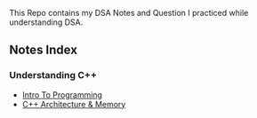 This Repo contains my DSA Notes and Question I practiced while understanding DSA.

## Notes Index

### Understanding C++

- [Intro To Programming](Notes/UnderstandingCPP/01_IntroToProgramming.md)
- [C++ Architecture & Memory](Notes/UnderstandingCPP/02_CPPArchitectureAndMemory.md)
